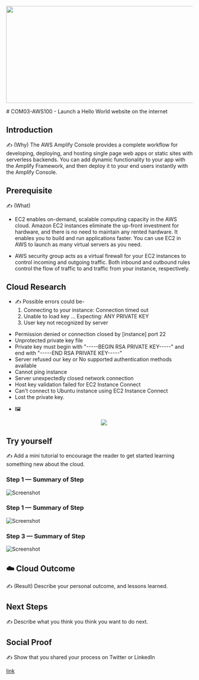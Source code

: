 <p align="center">
<img src="https://user-images.githubusercontent.com/69337392/175494432-e66aa076-38ea-4e68-98ea-faa1edec407c.jpg" height="262" width="700" ></p>
# COM03-AWS100 - Launch a Hello World website on the internet

## Introduction

✍️ (Why) The AWS Amplify Console provides a complete workflow for developing, deploying, and hosting single page web apps or static sites with serverless backends. You can add dynamic functionality to your app with the Amplify Framework, and then deploy it to your end users instantly with the Amplify Console.

## Prerequisite

✍️ (What) 
* EC2  enables on-demand, scalable computing capacity in the AWS cloud. Amazon EC2 instances eliminate the up-front investment for hardware, and there is no need to maintain any rented hardware. It enables you to build and run applications faster. You can use EC2 in AWS to launch as many virtual servers as you need.

* AWS security group  acts as a virtual firewall for your EC2 instances to control incoming and outgoing traffic. Both inbound and outbound rules control the flow of traffic to and traffic from your instance, respectively.

## Cloud Research

- ✍️ Possible errors could be- 
  1. Connecting to your instance: Connection timed out
  2. Unable to load key ... Expecting: ANY PRIVATE KEY
  3. User key not recognized by server
* Permission denied or connection closed by [instance] port 22
* Unprotected private key file
* Private key must begin with "-----BEGIN RSA PRIVATE KEY-----" and end with "-----END RSA PRIVATE KEY-----"
* Server refused our key or No supported authentication methods available
* Cannot ping instance
* Server unexpectedly closed network connection
* Host key validation failed for EC2 Instance Connect
* Can't connect to Ubuntu instance using EC2 Instance Connect
* Lost the private key. 

- 🖼️ <p align="center">
<img src="https://user-images.githubusercontent.com/69337392/175496440-39bbc42a-bd5a-4149-8d4f-131655186a37.png"></p>

## Try yourself

✍️ Add a mini tutorial to encourage the reader to get started learning something new about the cloud.

### Step 1 — Summary of Step

![Screenshot](https://via.placeholder.com/500x300)

### Step 1 — Summary of Step

![Screenshot](https://via.placeholder.com/500x300)

### Step 3 — Summary of Step

![Screenshot](https://via.placeholder.com/500x300)

## ☁️ Cloud Outcome

✍️ (Result) Describe your personal outcome, and lessons learned.

## Next Steps

✍️ Describe what you think you think you want to do next.

## Social Proof

✍️ Show that you shared your process on Twitter or LinkedIn

[link](link)
